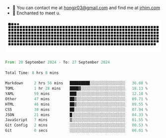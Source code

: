 - 📧 You can contact me at hongjr03@gmail.com and find me at [jrhim.com](https://jrhim.com/)
- 💜 Enchanted to meet u.

![snake_animation](https://raw.githubusercontent.com/hongjr03/hongjr03/output/github-contribution-grid-snake.svg)

<!--START_SECTION:waka-->

```rust
From: 20 September 2024 - To: 27 September 2024

Total Time: 8 hrs 8 mins

Markdown     2 hrs 56 mins   █████████░░░░░░░░░░░░░░░░   36.08 %
TOML         1 hr 28 mins    ████▓░░░░░░░░░░░░░░░░░░░░   18.13 %
YAML         59 mins         ███░░░░░░░░░░░░░░░░░░░░░░   12.18 %
Other        47 mins         ██▒░░░░░░░░░░░░░░░░░░░░░░   09.71 %
HTML         46 mins         ██▒░░░░░░░░░░░░░░░░░░░░░░   09.55 %
CSS          38 mins         ██░░░░░░░░░░░░░░░░░░░░░░░   07.94 %
JSON         21 mins         █░░░░░░░░░░░░░░░░░░░░░░░░   04.33 %
JavaScript   7 mins          ▒░░░░░░░░░░░░░░░░░░░░░░░░   01.55 %
Git Config   2 mins          ░░░░░░░░░░░░░░░░░░░░░░░░░   00.53 %
Git          0 secs          ░░░░░░░░░░░░░░░░░░░░░░░░░   00.01 %
```

<!--END_SECTION:waka-->
